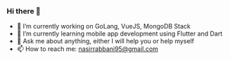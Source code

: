 ### Hi there 👋

<!--
**nasir-rabbani/nasir-rabbani** is a ✨ _special_ ✨ repository because its `README.md` (this file) appears on your GitHub profile.

Here are some ideas to get you started:
-->

- 🔭 I’m currently working on GoLang, VueJS, MongoDB Stack
- 🌱 I’m currently learning mobile app development using Flutter and Dart
- 💬 Ask me about anything, either I will help you or help myself
- 📫 How to reach me: nasirrabbani95@gmail.com
